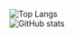 ![Top Langs](https://github-readme-stats.vercel.app/api/top-langs/?username=JuriAllikvee&theme=aura_dark&include_all_commits=true&count_private=false&layout=donut)<br/>
![GitHub stats](https://github-readme-stats.vercel.app/api?username=KRAKENN8&theme=aura_dark&show_icons=true)
